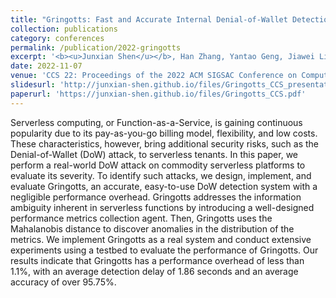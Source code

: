 ```yaml
---
title: "Gringotts: Fast and Accurate Internal Denial‐of‐Wallet Detection for Serverless Computing"
collection: publications
category: conferences
permalink: /publication/2022-gringotts
excerpt: '<b><u>Junxian Shen</u></b>, Han Zhang, Yantao Geng, Jiawei Li, Jilong Wang, Mingwei Xu'
date: 2022-11-07
venue: 'CCS 22: Proceedings of the 2022 ACM SIGSAC Conference on Computer and Communications Security'
slidesurl: 'http://junxian-shen.github.io/files/Gringotts_CCS_presentation.pdf'
paperurl: 'https://junxian-shen.github.io/files/Gringotts_CCS.pdf'
---
```


Serverless computing, or Function-as-a-Service, is gaining continuous popularity due to its pay-as-you-go billing model, flexibility, and low costs. These characteristics, however, bring additional security risks, such as the Denial-of-Wallet (DoW) attack, to serverless tenants. In this paper, we perform a real-world DoW attack on commodity serverless platforms to evaluate its severity. To identify such attacks, we design, implement, and evaluate Gringotts, an accurate, easy-to-use DoW detection system with a negligible performance overhead. Gringotts addresses the information ambiguity inherent in serverless functions by introducing a well-designed performance metrics collection agent. Then, Gringotts uses the Mahalanobis distance to discover anomalies in the distribution of the metrics. We implement Gringotts as a real system and conduct extensive experiments using a testbed to evaluate the performance of Gringotts. Our results indicate that Gringotts has a performance overhead of less than 1.1%, with an average detection delay of 1.86 seconds and an average accuracy of over 95.75%.
